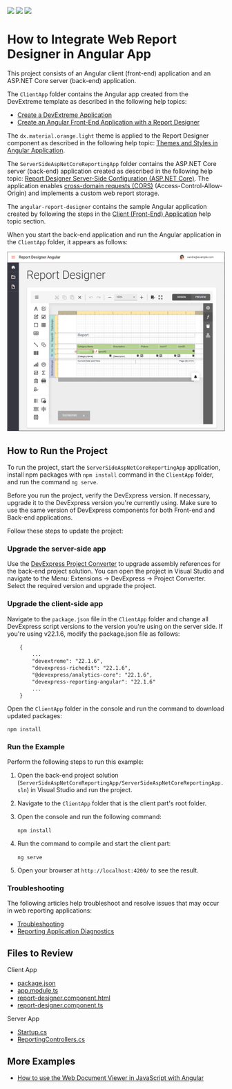 <!-- default badges list -->
![](https://img.shields.io/endpoint?url=https://codecentral.devexpress.com/api/v1/VersionRange/128596902/22.1.3%2B)
[![](https://img.shields.io/badge/Open_in_DevExpress_Support_Center-FF7200?style=flat-square&logo=DevExpress&logoColor=white)](https://supportcenter.devexpress.com/ticket/details/T566422)
[![](https://img.shields.io/badge/📖_How_to_use_DevExpress_Examples-e9f6fc?style=flat-square)](https://docs.devexpress.com/GeneralInformation/403183)
<!-- default badges end -->
# How to Integrate Web Report Designer in Angular App

This project consists of an Angular client (front-end) application and an ASP.NET Core server (back-end) application. 

The `ClientApp` folder contains the Angular app created from the DevExtreme template as described in the following help topics:

- [Create a DevExtreme Application](https://js.devexpress.com/Documentation/Guide/Angular_Components/Getting_Started/Create_a_DevExtreme_Application/)
- [Create an Angular Front-End Application with a Report Designer](https://docs.devexpress.com/XtraReports/119431/web-reporting/javascript-reporting/angular/report-designer/quick-start/report-designer-integration-in-angular)

The `dx.material.orange.light` theme is applied to the Report Designer component as described in the following help topic: [Themes and Styles in Angular Application](https://docs.devexpress.com/XtraReports/403931/web-reporting/javascript-reporting/angular/themes-and-styles?p=netframework).

The `ServerSideAspNetCoreReportingApp` folder contains the ASP.NET Core server (back-end) application created as described in the following help topic: [Report Designer Server-Side Configuration (ASP.NET Core)](https://docs.devexpress.com/XtraReports/400196/web-reporting/javascript-reporting/server-side-configuration/report-designer/report-designer-server-side-configuration-asp-net-core). The application enables [cross-domain requests (CORS)](https://developer.mozilla.org/en-US/docs/Web/HTTP/CORS) (Access-Control-Allow-Origin) and implements a custom web report storage.

The `angular-report-designer` contains the sample Angular application created by following the steps in the [Client (Front-End) Application](https://docs.devexpress.com/XtraReports/119431/web-reporting/javascript-reporting/angular/report-designer/quick-start/report-designer-integration-in-angular?f=theme#client-front-end-application) help topic section.

When you start the back-end application and run the Angular application in the `ClientApp` folder, it appears as follows:

![Web Report Designer Angular App](images/screenshot.png)


## How to Run the Project

To run the project, start the `ServerSideAspNetCoreReportingApp` application, install npm packages with `npm install` command in the `ClientApp` folder, and run the command  `ng serve`.

Before you run the project, verify the DevExpress version. If necessary, upgrade it to the DevExpress version you're currently using. Make sure to use the same version of DevExpress components for both Front-end and Back-end applications.

Follow these steps to update the project:

### Upgrade the server-side app

Use the [DevExpress Project Converter](https://docs.devexpress.com/ProjectConverter/2529/project-converter) to upgrade assembly references for the back-end project solution. You can open the project in Visual Studio and navigate to the Menu: Extensions -> DevExpress -> Project Converter. Select the required version and upgrade the project.

### Upgrade the client-side app

Navigate to the `package.json` file in the `ClientApp` folder and change all DevExpress script versions to the version you're using on the server side. If you're using v22.1.6, modify the package.json file as follows:

```
    {
        ...
        "devextreme": "22.1.6",
        "devexpress-richedit": "22.1.6",
        "@devexpress/analytics-core": "22.1.6",
        "devexpress-reporting-angular": "22.1.6"
        ...
    }
```

Open the `ClientApp` folder in the console and run the command to download updated packages:

```
npm install
```

### Run the Example
Perform the following steps to run this example:

1. Open the back-end project solution (`ServerSideAspNetCoreReportingApp/ServerSideAspNetCoreReportingApp.sln`) in Visual Studio and run the project.
2. Navigate to the `ClientApp` folder that is the client part's root folder.
3. Open the console and run the following command:

    ```npm install```

4. Run the command to compile and start the client part:

    ```ng serve```

5. Open your browser at `http://localhost:4200/` to see the result.

### Troubleshooting 

The following articles help troubleshoot and resolve issues that may occur in web reporting applications:
* [Troubleshooting](https://docs.devexpress.com/XtraReports/401726/web-reporting/general-information/troubleshooting)
* [Reporting Application Diagnostics](https://docs.devexpress.com/XtraReports/401687/web-reporting/general-information/application-diagnostics)

## Files to Review

Client App

- [package.json](ClientApp/package.json)
- [app.module.ts](ClientApp/src/app/app.module.ts)
- [report-designer.component.html](ClientApp/src/app/pages/report-designer/report-designer.component.html)
- [report-designer.component.ts](ClientApp/src/app/pages/report-designer/report-designer.component.ts)

Server App

- [Startup.cs](ServerSideAspNetCoreReportingApp/ServerSideAspNetCoreReportingApp/Startup.cs)
- [ReportingControllers.cs](ServerSideAspNetCoreReportingApp/ServerSideAspNetCoreReportingApp/Controllers/ReportingControllers.cs)

## More Examples

* [How to use the Web Document Viewer in JavaScript with Angular](https://github.com/DevExpress-Examples/Reporting_how-to-use-the-web-document-viewer-in-javascript-with-angular-t566419)
